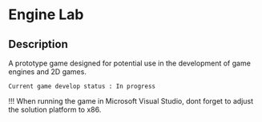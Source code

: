 # Engine Lab

## Description

A prototype game designed for potential use in the development of game engines and 2D games.

```
Current game develop status : In progress
```

!!! When running the game in Microsoft Visual Studio, dont forget to adjust the solution platform to x86.


